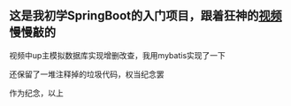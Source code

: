 ## 这是我初学SpringBoot的入门项目，跟着狂神的[视频](https://www.bilibili.com/video/BV1PE411i7CV)慢慢敲的

视频中up主模拟数据库实现增删改查，我用mybatis实现了一下

还保留了一堆注释掉的垃圾代码，权当纪念罢

作为纪念，以上
